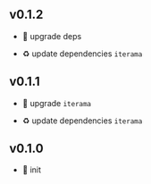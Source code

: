 ## v0.1.2

* 🐞 upgrade deps

* ♻️ update dependencies `iterama`

## v0.1.1

* 🐞 upgrade `iterama`

* ♻️ update dependencies `iterama`

## v0.1.0

* 🐣 init
